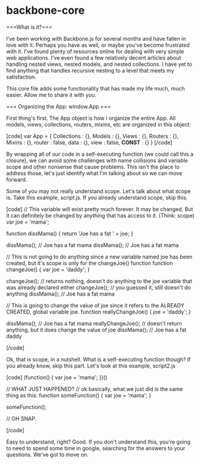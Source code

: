 backbone-core
=============

===What is it?===

I've been working with Backbone.js for several months and have fallen in love with it. Perhaps you have as well, or maybe you've become frustrated with it. I've found plenty of resources online for dealing with very simple web applications. I've even found a few relatively decent articles about handling nested views, nested models, and nested collections. I have yet to find anything that handles recursive nesting to a level that meets my satisfaction.

This core file adds some functionality that has made my life much, much easier. Allow me to share it with you.

=== Organizing the App: window.App ===

First thing's first. The App object is how I organize the entire App. All models, views, collections, routers, mixins, etc are organized in this object:

[code]
  var App = { Collections : {}, Models : {}, Views : {}, Routers : {}, Mixins : {}, router : false, data : {}, view : false, __CONST__ : {} }
[/code]

By wrapping all of our code in a self-executing function (we could call this a closure), we can avoid some challenges with name collisions and variable scope and other nonsense that cause problems. This isn't the place to address those, let's just identify what I'm talking about so we can move forward.

Some of you may not really understand scope. Let's talk about what scope is. Take this example, script.js. If you already understand scope, skip this.

[code]
// This variable will exist pretty much forever. It may be changed. But it can definitely be changed by anything that has access to it. (Think: scope)
var joe = 'mama';

function dissMama() {
  return 'Joe has a fat ' + joe;
}

dissMama(); // Joe has a fat mama
dissMama(); // Joe has a fat mama

// This is not going to do anything since a new variable named joe has been created, but it's scope is only for the changeJoe() function
function changeJoe() {
  var joe = 'daddy';
}

changeJoe(); // returns nothing, doesn't do anything to the joe variable that was already declared either
changeJoe(); // you guessed it, still doesn't do anything
dissMama(); // Joe has a fat mama

// This is going to change the value of joe since it refers to the ALREADY CREATED, global variable joe.
function reallyChangeJoe() {
  joe = 'daddy';
}

dissMama(); // Joe has a fat mama
reallyChangeJoe(); // doesn't return anything, but it does change the value of joe
dissMama(); // Joe has a fat daddy

[/code]

Ok, that is scope, in a nutshell. What is a self-executing function though? If you already know, skip this part. Let's look at this example, script2.js

[code]
(function() {
  var joe = 'mama';
})()

// WHAT JUST HAPPENED?
// ok basically, what we just did is the same thing as this:
function someFunction() {
  var joe = 'mama';
}

someFunction();

// OH SNAP.

[/code]

Easy to understand, right? Good. If you don't understand this, you're going to need to spend some time in google, searching for the answers to your questions. We've got to move on.